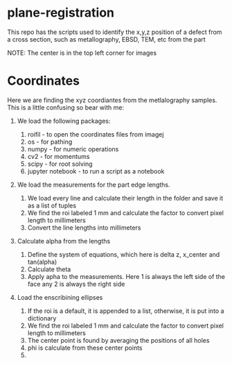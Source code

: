 # plane-registration

This repo has the scripts used to identify the x,y,z position of a defect from a cross section, such as metallography, EBSD, TEM, etc from the part

NOTE: The center is in the top left corner for images

# Coordinates

Here we are finding the xyz coordiantes from the metlalography samples. This is a little confusing so bear with me:

1. We load the following packages:

   1. roifil - to open the coordinates files from imagej
   2. os - for pathing
   3. numpy - for numeric operations
   4. cv2 - for momentums
   5. scipy - for root solving
   6. jupyter notebook - to run a script as a notebook
2. We load the measurements for the part edge lengths.

   1. We load every line and calculate their length in the folder and save it as a list of tuples
   2. We find the roi labeled 1 mm and calculate the factor to convert pixel length to millimeters
   3. Convert the line lengths into millimeters
3. Calculate alpha from the lengths

   1. Define the system of equations, which here is delta z, x_center and tan(alpha)
   2. Calculate theta
   3. Apply apha to the measurements. Here 1 is always the left side of the face any 2 is always the right side
4. Load the enscribining ellipses

   1. If the roi is a default, it is appended to a list, otherwise, it is put into a dictionary
   2. We find the roi labeled 1 mm and calculate the factor to convert pixel length to millimeters
   3. The center point is found by averaging the positions of all holes
   4. phi is calculate from these center points
   5.

